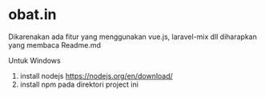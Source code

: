# obat.in
Dikarenakan ada fitur yang menggunakan vue.js, laravel-mix dll diharapkan yang membaca Readme.md

Untuk Windows
1. install nodejs https://nodejs.org/en/download/
2. install npm pada direktori project ini
